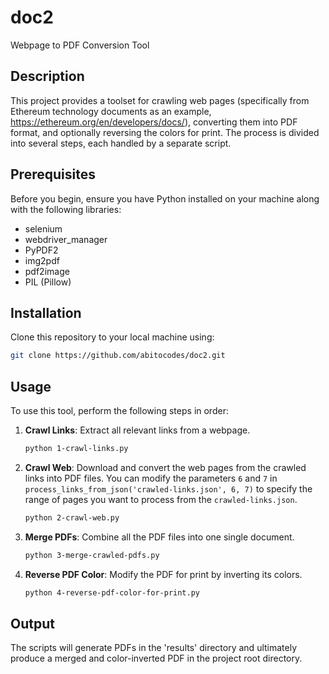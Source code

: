 # doc2
Webpage to PDF Conversion Tool

## Description
This project provides a toolset for crawling web pages (specifically from Ethereum technology documents as an example, https://ethereum.org/en/developers/docs/), converting them into PDF format, and optionally reversing the colors for print. The process is divided into several steps, each handled by a separate script.

## Prerequisites
Before you begin, ensure you have Python installed on your machine along with the following libraries:
- selenium
- webdriver_manager
- PyPDF2
- img2pdf
- pdf2image
- PIL (Pillow)

## Installation
Clone this repository to your local machine using:
```bash
git clone https://github.com/abitocodes/doc2.git
```

## Usage
To use this tool, perform the following steps in order:
1. **Crawl Links**: Extract all relevant links from a webpage.
   ```bash
   python 1-crawl-links.py
   ```
2. **Crawl Web**: Download and convert the web pages from the crawled links into PDF files. You can modify the parameters `6` and `7` in `process_links_from_json('crawled-links.json', 6, 7)` to specify the range of pages you want to process from the `crawled-links.json`.
   ```bash
   python 2-crawl-web.py
   ```
3. **Merge PDFs**: Combine all the PDF files into one single document.
   ```bash
   python 3-merge-crawled-pdfs.py
   ```
4. **Reverse PDF Color**: Modify the PDF for print by inverting its colors.
   ```bash
   python 4-reverse-pdf-color-for-print.py
   ```

## Output
The scripts will generate PDFs in the 'results' directory and ultimately produce a merged and color-inverted PDF in the project root directory.